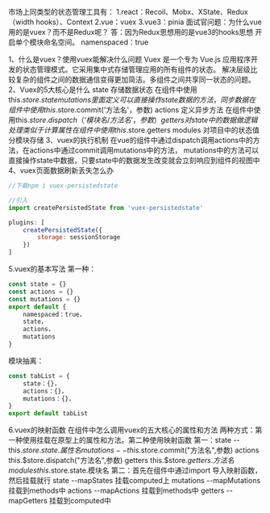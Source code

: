 市场上同类型的状态管理工具有：
	1.react：Recoil、Mobx、XState、Redux（width hooks）、Context
	2.vue：vuex
	3.vue3：pinia
面试官问题：为什么vue用的是vuex？而不是Redux呢？
	答：因为Redux思想用的是vue3的hooks思想
开启单个模块命名空间。
namenspaced：true



1、什么是vuex？使用vuex能解决什么问题
	Vuex 是一个专为 Vue.js 应用程序开发的状态管理模式。它采用集中式存储管理应用的所有组件的状态。
	解决层级比较复杂的组件之间的数据通信变得更加简洁。多组件之间共享同一状态的问题。
2、Vuex的5大核心是什么
	state 存储数据状态  在组件中使用this.$store.state
	mutations 里面定义可以直接操作state数据的方法，同步数据  在组件中使用this.$store.commit('方法名'，参数)
	actions 定义异步方法   在组件中使用this.$store.dispatch（‘模块名/方法名’，参数）
	getters 对state中的数据做逻辑处理 类似于计算属性 在组件中使用this.$store.getters 
	modules 对项目中的状态值分模块存储
3、vuex的执行机制
	在vue的组件中通过dispatch调用actions中的方法，在actions中通过commit调用mutations中的方法，
	mutations中的方法可以直接操作state中数据，只要state中的数据发生改变就会立刻响应到组件的视图中
4、vuex页面数据刷新丢失怎么办
	

```js
//下载npm i vuex-persistedstate

//引入
import createPersistedState from 'vuex-persistedstate'

plugins: [
    createPersistedState({
        storage: sessionStorage
    })
]
```

5.vuex的基本写法
第一种：	

```js
const state = {}
const actions = {}
const mutations = {}
export default {
    namespaced：true，
	state，
	actions，
	mutations
}
```

模块抽离：	

```js
const tabList = {
    state：{}，
	actions：{}，
	mutations：{}，
}
export default tabList
```

6.vuex的映射函数
在组件中怎么调用vuex的五大核心的属性和方法
两种方式：第一种使用挂载在原型上的属性和方法。第二种使用映射函数
第一：state --this.$store.state.属性名                
      mutations--this.$store.commit("方法名",参数)
      actions this.$store.dispatch("方法名",参数)
      getters this.$store.$getters.方法名
      modules this.$store.state.模块名
第二：首先在组件中通过import 导入映射函数，然后挂载就行
      state --mapStates 挂载computed上
      mutations --mapMutations 挂载到methods中
      actions --mapActions 挂载到methods中
      getters --mapGetters 挂载到computed中


















​	